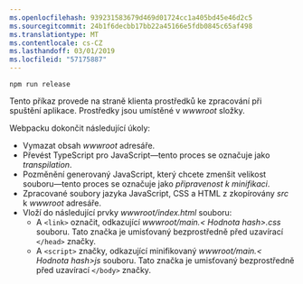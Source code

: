 ```yaml
---
ms.openlocfilehash: 939231583679d469d01724cc1a405bd45e46d2c5
ms.sourcegitcommit: 24b1f6decbb17bb22a45166e5fdb0845c65af498
ms.translationtype: MT
ms.contentlocale: cs-CZ
ms.lasthandoff: 03/01/2019
ms.locfileid: "57175887"
---
```

```console
npm run release
```

Tento příkaz provede na straně klienta prostředků ke zpracování při spuštění aplikace. Prostředky jsou umístěné v *wwwroot* složky.

Webpacku dokončit následující úkoly:

* Vymazat obsah *wwwroot* adresáře.
* Převést TypeScript pro JavaScript&mdash;tento proces se označuje jako *transpilation*.
* Pozměnění generovaný JavaScript, který chcete zmenšit velikost souboru&mdash;tento proces se označuje jako *připravenost k minifikaci*.
* Zpracované soubory jazyka JavaScript, CSS a HTML z zkopírovány *src* k *wwwroot* adresáře.
* Vloží do následující prvky *wwwroot/index.html* souboru:
    * A `<link>` označit, odkazující *wwwroot/main.\< Hodnota hash\>.css* souboru. Tato značka je umisťovaný bezprostředně před uzavírací `</head>` značky.
    * A `<script>` značky, odkazující minifikovaný *wwwroot/main.\< Hodnota hash\>js* souboru. Tato značka je umisťovaný bezprostředně před uzavírací `</body>` značky.
